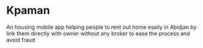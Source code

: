 # Kpaman
An housing mobile app helping people to rent out home esaily in Abidjan by link them directly with owner without any broker  to ease the process and avoid fraud 

